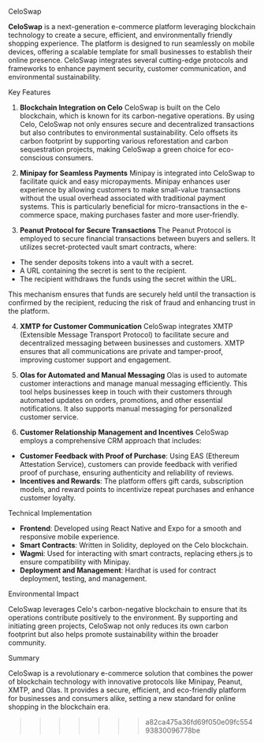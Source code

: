 CeloSwap

**CeloSwap** is a next-generation e-commerce platform leveraging blockchain technology to create a secure, efficient, and environmentally friendly shopping experience. The platform is designed to run seamlessly on mobile devices, offering a scalable template for small businesses to establish their online presence. CeloSwap integrates several cutting-edge protocols and frameworks to enhance payment security, customer communication, and environmental sustainability.

Key Features

1. **Blockchain Integration on Celo**
CeloSwap is built on the Celo blockchain, which is known for its carbon-negative operations. By using Celo, CeloSwap not only ensures secure and decentralized transactions but also contributes to environmental sustainability. Celo offsets its carbon footprint by supporting various reforestation and carbon sequestration projects, making CeloSwap a green choice for eco-conscious consumers.

2. **Minipay for Seamless Payments**
Minipay is integrated into CeloSwap to facilitate quick and easy micropayments. Minipay enhances user experience by allowing customers to make small-value transactions without the usual overhead associated with traditional payment systems. This is particularly beneficial for micro-transactions in the e-commerce space, making purchases faster and more user-friendly.

3. **Peanut Protocol for Secure Transactions**
The Peanut Protocol is employed to secure financial transactions between buyers and sellers. It utilizes secret-protected vault smart contracts, where:
- The sender deposits tokens into a vault with a secret.
- A URL containing the secret is sent to the recipient.
- The recipient withdraws the funds using the secret within the URL.

This mechanism ensures that funds are securely held until the transaction is confirmed by the recipient, reducing the risk of fraud and enhancing trust in the platform.

4. **XMTP for Customer Communication**
CeloSwap integrates XMTP (Extensible Message Transport Protocol) to facilitate secure and decentralized messaging between businesses and customers. XMTP ensures that all communications are private and tamper-proof, improving customer support and engagement.

5. **Olas for Automated and Manual Messaging**
Olas is used to automate customer interactions and manage manual messaging efficiently. This tool helps businesses keep in touch with their customers through automated updates on orders, promotions, and other essential notifications. It also supports manual messaging for personalized customer service.

6. **Customer Relationship Management and Incentives**
CeloSwap employs a comprehensive CRM approach that includes:
- **Customer Feedback with Proof of Purchase**: Using EAS (Ethereum Attestation Service), customers can provide feedback with verified proof of purchase, ensuring authenticity and reliability of reviews.
- **Incentives and Rewards**: The platform offers gift cards, subscription models, and reward points to incentivize repeat purchases and enhance customer loyalty.

Technical Implementation

- **Frontend**: Developed using React Native and Expo for a smooth and responsive mobile experience.
- **Smart Contracts**: Written in Solidity, deployed on the Celo blockchain.
- **Wagmi**: Used for interacting with smart contracts, replacing ethers.js to ensure compatibility with Minipay.
- **Deployment and Management**: Hardhat is used for contract deployment, testing, and management.

Environmental Impact

CeloSwap leverages Celo's carbon-negative blockchain to ensure that its operations contribute positively to the environment. By supporting and initiating green projects, CeloSwap not only reduces its own carbon footprint but also helps promote sustainability within the broader community.

Summary

CeloSwap is a revolutionary e-commerce solution that combines the power of blockchain technology with innovative protocols like Minipay, Peanut, XMTP, and Olas. It provides a secure, efficient, and eco-friendly platform for businesses and consumers alike, setting a new standard for online shopping in the blockchain era.
>>>>>>> a82ca475a36fd69f050e09fc55493830096778be
